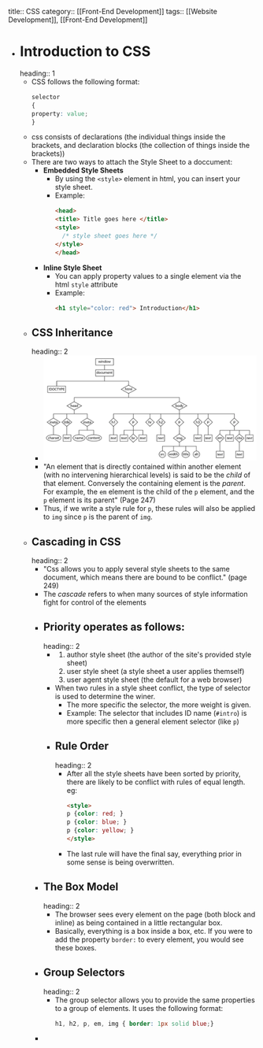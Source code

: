 title:: CSS
category:: [[Front-End Development]]
tags:: [[Website Development]], [[Front-End Development]]

- # Introduction to CSS
  heading:: 1
	- CSS follows the following format:
	  ```css
	  selector 
	  {
	  property: value;
	  }
	  ```
	- css consists of declarations (the individual things inside the brackets, and declaration blocks (the collection of things inside the brackets))
	- There are two ways to attach the Style Sheet to a doccument:
		- **Embedded Style Sheets**
			- By using the `<style>` element in html, you can insert your style sheet.
			- Example:
			  ```html
			  <head>
			  <title> Title goes here </title>
			  <style>
			    /* style sheet goes here */
			  </style>
			  </head>
			  ```
		- **Inline Style Sheet**
			- You can apply property values to a single element via the html `style` attribute
			- Example:
			  ```html
			  <h1 style="color: red"> Introduction</h1>
			  ```
	- ## CSS Inheritance
	  heading:: 2
		- ![html_hierarchy.webp](../assets/html_hierarchy_1666461978258_0.webp)
		- "An element that is directly contained within another element (with no intervening hierarchical levels) is said to be the *child* of that element. Conversely the containing element is the *parent*. For example, the `em` element is the child of the `p` element, and the `p` element is its parent" (Page 247)
		- Thus, if we write a style rule for `p`, these rules will also be applied to `img` since `p` is the parent of `img`.
	- ## Cascading in CSS
	  heading:: 2
		- "Css allows you to apply several style sheets to the same document, which means there are bound to be conflict." (page 249)
		- The *cascade* refers to when many sources of style information fight for control of the elements
		- ## Priority operates as follows:
		  heading:: 2
			- 1. author style sheet (the author of the site's provided style sheet)
			  2. user style sheet (a style sheet a user applies themself)
			  3. user agent style sheet (the default for a web browser)
			- When two rules in a style sheet conflict, the type of selector is used to determine the winer.
				- The more specific the selector, the more weight is given.
				- Example:
				  The selector that includes ID name (`#intro`) is more specific then a general element selector (like `p`)
			- ## Rule Order
			  heading:: 2
				- After all the style sheets have been sorted by priority, there are likely to be conflict with rules of equal length. eg:
				  ```html
				  <style>
				  p {color: red; }
				  p {color: blue; }
				  p {color: yellow; }
				  </style>
				  ```
				- The last rule will have the final say, everything prior in some sense is being overwritten.
		- ## The Box Model
		  heading:: 2
			- The browser sees every element on the page (both block and inline) as being contained in a little rectangular box.
			- Basically, everything is a box inside a box, etc. If you were to add the property `border:` to every element, you would see these boxes.
		- ## Group Selectors
		  heading:: 2
			- The group selector allows you to provide the same properties to a group of elements. It uses the following format:
			  ```css
			  h1, h2, p, em, img { border: 1px solid blue;}
			  ```
		-